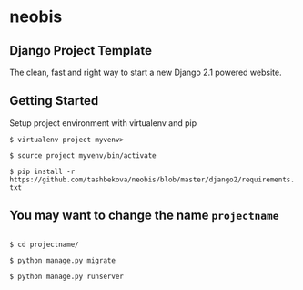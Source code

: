 # neobis
## Django Project Template
The clean, fast and right way to start a new Django 2.1 powered website.
## Getting Started
Setup project environment with virtualenv and pip

`$ virtualenv project myvenv>`

`$ source project myvenv/bin/activate`

`$ pip install -r https://github.com/tashbekova/neobis/blob/master/django2/requirements.txt `

## You may want to change the name `projectname`

```$ django-admin startproject --template https://github.com/tashbekova/neobis/tree/master/django2 projectname

$ cd projectname/

$ python manage.py migrate

$ python manage.py runserver
